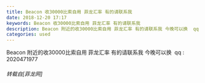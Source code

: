 ```yaml
---
title: Beacon 收30000比索自用 菲龙汇率 有的请联系我
date: 2018-12-20 17:17
keywords: Beacon 收30000比索自用 菲龙汇率 有的请联系我
description: Beacon 附近的收30000比索自用 菲龙汇率 有的请联系我 今晚可以换  qq : 2020471977   
categories: used
---
```

<td class="t_f" id="postmessage_2526064">

Beacon 附近的收30000比索自用 菲龙汇率 有的请联系我 今晚可以换  qq : 2020471977   </td>
###### 转载自[菲龙网]